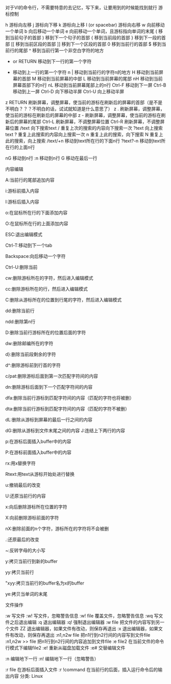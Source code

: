 对于VI的命令行，不需要特意的去记忆，写下来，让要用到的时候能找到就行
 游标控制

h	游标向左移
j	游标向下移
k	游标向上移
l (or spacebar)	游标向右移
w	向前移动一个单词
b	向后移动一个单词
e	向前移动一个单词，且游标指向单词的末尾
(	移到当前句子的首部
)	移到下一个句子的首部
{	移到当前段的首部
}	移到下一段的首部
[[	移到当前区段的首部
]]	移到下一个区段的首部
0	移到当前行的首部
$	移到当前行的尾部
^	移到当前行第一个非空白字符的地方
+ or RETURN	移动到下一行的第一个字符
-	移动到上一行的第一个字符
n |	移动到当前行的字符n的地方
H	移动到当前屏幕的首部
M	移动到当前屏幕的中部
L	移动到当前屏幕的尾部
nH	移动到当前屏幕首部下的n行
nL	移动到当前屏幕尾部上的n行
Ctrl-F	移动到下一屏
Ctrl-B	移动到上一屏
Ctrl-D	向下移动半屏
Ctrl-U	向上移动半屏

z RETURN	刷新屏幕，调整屏幕，使当前的游标在刷新后的屏幕的首部（是不是不明白？？？不明白的话，试试就知道是什么意思了）
z .	刷新屏幕，调整屏幕，使当前的游标在刷新后的屏幕的中部
z -	刷新屏幕，调整屏幕，使当前的游标在刷新后的屏幕的尾部
Ctrl-L	刷新屏幕，不调整屏幕位置
Ctrl-R	刷新屏幕，不调整屏幕位置
/text	向下搜索text
/	重复上次的搜索的内容向下搜索一次
?text	向上搜索text
?	重复上此搜索的内容向上搜索一次
n	重复上此的搜索，向下搜索
N	重复上此的搜索，向上搜索
/text/+n	移动到text所在行的下面n行
?text?-n	移动到text所在行的上面n行

nG	移动到n行
:n	移动到n行
G	移动在最后一行


内容编辑

A:当前行的尾部追加内容

i:游标前插入内容

I:游标后插入内容

o:在鼠标所在行的下面添加内容

O:在鼠标所在行的上面添加内容

ESC:退出编辑模式

Ctrl-T:移动到下一个tab

Backspace:向后移动一个字符

Ctrl-U:删除当前

cw:删除游标所在的字符，然后进入编辑模式

cc:删除游标所在的行，然后进入编辑模式

C:删除从游标所在的位置到行尾的字符，然后进入编辑模式

dd:删除当前行

ndd:删除第n行

D:删除当前行游标所在的位置后面的字符

dw:删除邮编所在的字符

d}:删除当前段剩余的字符

d^:删除游标前到行首的字符

c/pat:删除游标后面到第一次匹配字符间的内容

dn:删除游标后面到下一个匹配字符间的内容

dfa:删除当前行游标到匹配字符间的内容（匹配的字符也将被删）

dta:删除当前行游标到匹配字符间的内容（匹配的字符不被删）

dL:删除从游标到屏幕的最后一行之间的内容

dG:删除从游标到文件末尾之间的内容
J:连结上下两行的内容

p:在游标后面插入buffer中的内容

P:在游标前面插入buffer中的内容

rx:用x替换字符

Rtext:用text从游标开始处进行替换

u:撤销最后的改变

U:还原当前行的内容

x:向后删除游标所在位置的字符

X:向前删除游标前面的字符

nX:删除前面的n个字符，游标所在的字符将不会被删

.:还原最后的改变

~:反转字母的大小写

y:拷贝当前行到新的buffer

yy:拷贝当前行

"xyy:拷贝当前行的buffer名为x的buffer

ye:拷贝当单词的末尾



文件操作

:w	写文件
:w!	写文件，忽略警告信息
:w! file	覆盖文件，忽略警告信息
:wq	写文件之后退出编辑
:q	退出编辑器
:q!	强制退出编辑器
:w file	把文件的内容写到另一个文件
ZZ	退出编辑器，如果文件有改动，则保存再退出
:x	退出编辑器，如果文件有改动，则保存再退出
:n1,n2w file	把n1行到n2行间的内容写到文件file
:n1,n2w >> file	把n1行到n2行间的内容追加到文件file
:e file2	在当前文件的命令行模式下编辑file2
:e!	重新从磁盘加载文件
:e#	交替编辑文件




:n	编辑地下一行
:n!	编辑地下一行（忽略警告）


:r file	在游标后面插入文件
:r !command	在当前行的后面，插入运行命令后的输出内容
分类: Linux
